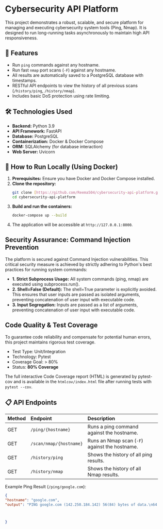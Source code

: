 # Cybersecurity API Platform 

This project demonstrates a robust, scalable, and secure platform for managing and executing cybersecurity system tools (Ping, Nmap). It is designed to run long-running tasks asynchronously to maintain high API responsiveness.

## 🌟 Features

* Run `ping` commands against any hostname.
* Run fast `nmap` port scans (`-F`) against any hostname.
* All results are automatically saved to a PostgreSQL database with timestamps.
* RESTful API endpoints to view the history of all previous scans (`/history/ping`, `/history/nmap`).
* Includes basic DoS protection using rate limiting.

## 🛠️ Technologies Used

* **Backend:** Python 3.9
* **API Framework:** FastAPI
* **Database:** PostgreSQL
* **Containerization:** Docker & Docker Compose
* **ORM:** SQLAlchemy (for database interaction)
* **Web Server:** Uvicorn

## 🔧 How to Run Locally (Using Docker)

1.  **Prerequisites:** Ensure you have Docker and Docker Compose installed.
2.  **Clone the repository:**
    ```bash
    git clone [https://github.com/Reema504/cybersecurity-api-platform.git](https://github.com/Reema504/cybersecurity-api-platform.git)
    cd cybersecurity-api-platform
    ```
3.  **Build and run the containers:**
    ```bash
    docker-compose up --build
    ```
4.  The application will be accessible at `http://127.0.0.1:8000`.


## Security Assurance: Command Injection Prevention
The platform is secured against Command Injection vulnerabilities. This critical security measure is achieved by strictly adhering to Python's best practices for running system commands:

* **1. Strict Subprocess Usage:** All system commands (ping, nmap) are executed using subprocess.run().
* **2. Shell=False (Default):** The shell=True parameter is explicitly avoided. This ensures that user inputs are passed as isolated arguments, preventing concatenation of user input with executable code.
* **3. Input Segregation:** Inputs are passed as a list of arguments, preventing concatenation of user input with executable code.

## Code Quality & Test Coverage

To guarantee code reliability and compensate for potential human errors, this project maintains rigorous test coverage.

* Test Type: Unit/Integration
* Technology: Pytest
* Coverage Goal: > 80%
* Status: **80% Coverage**


The full interactive Code Coverage report (HTML) is generated by pytest-cov and is available in the `htmlcov/index.html` file after running tests with `pytest --cov`.




## 📋 API Endpoints

| Method | Endpoint | Description |
| :--- | :--- | :--- |
| GET | `/ping/{hostname}` | Runs a ping command against the hostname. |
| GET | `/scan/nmap/{hostname}` | Runs an Nmap scan (`-F`) against the hostname. |
| GET | `/history/ping` | Shows the history of all ping results. |
| GET | `/history/nmap` | Shows the history of all Nmap results. |

Example Ping Result (`/ping/google.com`):
```json
{
"hostname": "google.com",
"output": "PING google.com (142.250.184.142) 56(84) bytes of data.\n64 bytes from lhr48s23-in-f14.1e100.net (142.250.>"



}



